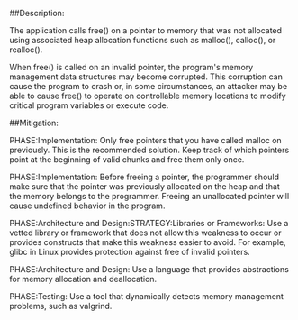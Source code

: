 ##Description:

The application calls free() on a pointer to memory that was not allocated using associated heap allocation functions such as malloc(), calloc(), or realloc().

When free() is called on an invalid pointer, the program's memory management data structures may become corrupted. This corruption can cause the program to crash or, in some circumstances, an attacker may be able to cause free() to operate on controllable memory locations to modify critical program variables or execute code.

##Mitigation:


PHASE:Implementation:
Only free pointers that you have called malloc on previously. This is the recommended solution. Keep track of which pointers point at the beginning of valid chunks and free them only once.

PHASE:Implementation:
Before freeing a pointer, the programmer should make sure that the pointer was previously allocated on the heap and that the memory belongs to the programmer. Freeing an unallocated pointer will cause undefined behavior in the program.

PHASE:Architecture and Design:STRATEGY:Libraries or Frameworks:
Use a vetted library or framework that does not allow this weakness to occur or provides constructs that make this weakness easier to avoid. For example, glibc in Linux provides protection against free of invalid pointers.

PHASE:Architecture and Design:
Use a language that provides abstractions for memory allocation and deallocation.

PHASE:Testing:
Use a tool that dynamically detects memory management problems, such as valgrind.


